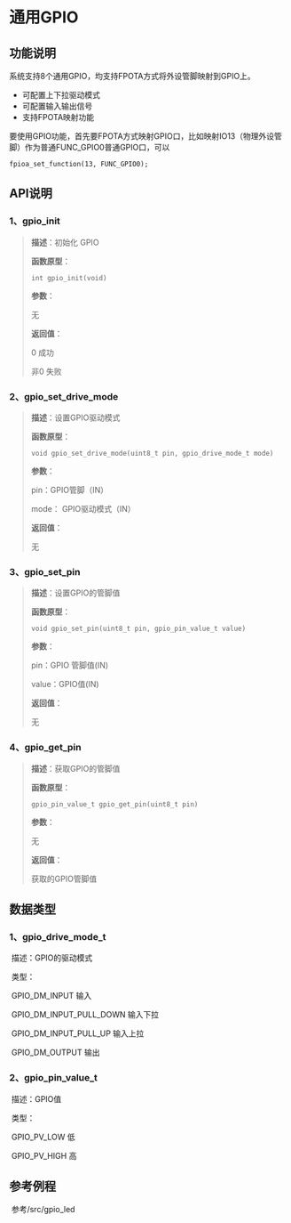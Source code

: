 # 通用GPIO

## 功能说明

系统支持8个通用GPIO，均支持FPOTA方式将外设管脚映射到GPIO上。

* 可配置上下拉驱动模式
* 可配置输入输出信号
* 支持FPOTA映射功能

要使用GPIO功能，首先要FPOTA方式映射GPIO口，比如映射IO13（物理外设管脚）作为普通FUNC\_GPIO0普通GPIO口，可以

```text
fpioa_set_function(13, FUNC_GPIO0);
```

## API说明

### 1、gpio\_init

> **描述**：初始化 GPIO
>
> **函数原型**：
>
> ```
> int gpio_init(void)
> ```
>
> **参数**：
>
> 无
>
> **返回值**：
>
> 0	成功
>
> 非0	失败

### 2、gpio_set_drive_mode

> **描述**：设置GPIO驱动模式
>
> **函数原型**：
>
> ```
> void gpio_set_drive_mode(uint8_t pin, gpio_drive_mode_t mode)
> ```
>
> **参数**：
>
> pin：GPIO管脚（IN）
>
> mode： GPIO驱动模式（IN）
>
> **返回值**：
>
> 无

### 3、gpio_set_pin

>**描述**：设置GPIO的管脚值
>
>**函数原型**：
>
>```
>void gpio_set_pin(uint8_t pin, gpio_pin_value_t value)
>```
>
>**参数**：
>
>pin：GPIO 管脚值(IN)
>
>value：GPIO值(IN)
>
>**返回值**：
>
>无

### 4、gpio_get_pin

>**描述**：获取GPIO的管脚值
>
>**函数原型**：
>
>```
>gpio_pin_value_t gpio_get_pin(uint8_t pin)
>```
>
>**参数**：
>
>无
>
>**返回值**：
>
>获取的GPIO管脚值

## 数据类型

### 1、gpio_drive_mode_t

​	描述：GPIO的驱动模式

​    类型：

​			GPIO_DM_INPUT 	输入

​			GPIO_DM_INPUT_PULL_DOWN	输入下拉

​			GPIO_DM_INPUT_PULL_UP	输入上拉

​			GPIO_DM_OUTPUT	输出

### 2、gpio_pin_value_t

​	描述：GPIO值

​	类型：

​			GPIO_PV_LOW	低

​			GPIO_PV_HIGH	高

## 参考例程

​		参考/src/gpio_led